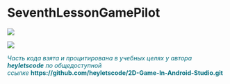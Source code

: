 # SeventhLessonGamePilot
<p align="left">
<img src="https://user-images.githubusercontent.com/108148690/227385754-8f92d42b-4973-41ed-bfc1-d3af150c66a1.jpeg"/>
</p>
<p align="left">
<img src="https://user-images.githubusercontent.com/108148690/227385319-7a11d730-ff76-4307-96ee-5cfbc3bda6cd.jpeg"/>
</p>
<p><span style="color: #046e7e;"><em>Часть кода взята и процитирована в учебных целях у автора <strong>heyletscode</strong>&nbsp;по общедоступной ссылке</em>&nbsp;<strong>https://github.com/heyletscode/2D-Game-In-Android-Studio.git</strong></span></p>
